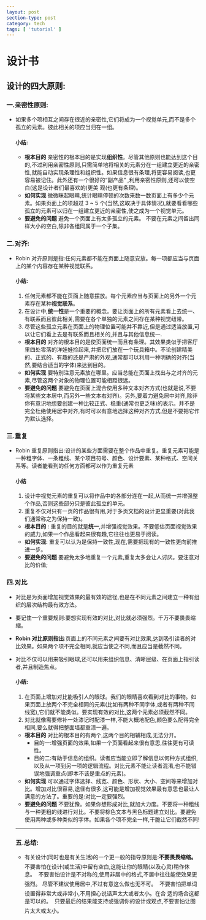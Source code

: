 ```yaml
---
layout: post
section-type: post
category: tech
tags: [ 'tutorial' ]
---
```


# 设计书

## 设计的四大原则:

### 一.亲密性原则:

* 如果多个项相互之间存在很近的亲密性,它们将成为一个视觉单元,而不是多个孤立的元素。彼此相关的项应当归在一组。

  #### 小结:

  * **根本目的**
    亲密性的根本目的是实现**组织性**。尽管其他原则也能达到这个目的,不过利用亲密性原则,只需简单地将相关的元素分在一组建立更近的亲密性,就能自动实现条理性和组织性。如果信息很有条理,将更容易阅读,也更容易被记住。此外还有一个很好的“副产品” ,利用亲密性原则,还可以使空白(这是设计者们最喜欢的)更美
    观(也更有条理)。
  * **如何实现**
    微微眯起眼睛,统计眼睛停顿的次数来数一数页面上有多少个元素。如果页面上的项超过 3 ~ 5 个(当然,这取决于具体情况),就要看看哪些孤立的元素可以归在一组建立更近的亲密性,使之成为一个视觉单元。
  * **要避免的问题**
    避免一个页面上有太多孤立的元素。
    不要在元素之间留出同样大小的空白,除非各组同属于一个子集。

### 二.对齐:

* Robin 对齐原则是指:任何元素都不能在页面上随意安放。每一项都应当与页面上的某个内容存在某种视觉联系。

  #### 小结:

  1. 任何元素都不能在页面上随意摆放。每个元素应当与页面上的另外一个元素存在某种**视觉联系**。
  2. 在设计中,**统一性**是一个重要的概念。要让页面上的所有元素看上去统一、有联系而且彼此相关,需要在各个单独的元素之间存在某种视觉纽带。
  3. 尽管这些孤立元素在页面上的物理位置可能并不靠近,但是通过适当放置,可以让它们看上去是有联系而且相关的,并且与其他信息统一.

  * **根本目的**
    对齐的根本目的是使页面统一而且有条理。其效果类似于把客厅里四处零落的洋娃娃捡起来,并把它们放在一个玩具箱中。不论创建精美的、正式的、有趣的还是严肃的外观,通常都可以利用一种明确的对齐(当然,要结合适当的字体)来达到目的。
  * **如何实现**
    要特别注意元素放在哪里。应当总能在页面上找出与之对齐的元素,尽管这两个对象的物理位置可能相距很远。
  * **要避免的问题**
    要避免在页面上混合使用多种文本对齐方式(也就是说,不要将某些文本居中,而另外一些文本右对齐)。另外,要着力避免居中对齐,除非你有意识地想要创建一种比较正式、稳重(通常也更乏味)的表示。并不是完全杜绝使用居中对齐,有时可以有意地选择这种对齐方式,但是不要把它作为默认选择。

### 三.重复

- Robin 重复原则指出:设计的某些方面需要在整个作品中重复。重复元素可能是一种粗字体、一条粗线、某个项目符号、颜色、设计要素、某种格式、空间关系等。读者能看到的任何方面都可以作为重复元素

  #### 小结

  1. 设计中视觉元素的重复可以将作品中的各部分连在一起,从而统一并增强整个作品,否则这些部分只是彼此孤立的单元。
  2. 重复不仅对只有一页的作品很有用,对于多页文档的设计更显重要(对此我们通常称之为保持一致)。

  * **根本目的** :
    重复的目的就是**统一**,并增强视觉效果。不要低估页面视觉效果的威力,如果一个作品看起来很有趣,它往往也更易于阅读。
  * **如何实现**:
    重复可以认为是保持一致性,现在,需要把现有的一致性更向前推进一步。
  * **要避免的问题**
    要避免太多地重复一个元素,重复太多会让人讨厌。要注意对比的价值;

### 四.对比

* 对比是为页面增加视觉效果的最有效的途径,也是在不同元素之间建立一种有组织的层次结构最有效方法。

* 要记住一个重要规则:要想实现有效的对比,对比就必须强烈。千万不要畏畏缩缩。

* **Robin 对比原则指出**:页面上的不同元素之间要有对比效果,达到吸引读者的对比效果。如果两个项不完全相同,就应当使之不同,而且应当是截然不同。

* 对比不仅可以用来吸引眼球,还可以用来组织信息、清晰层级、在页面上指引读者,并且制造焦点。

  #### 小结:

  1. 在页面上增加对比能吸引人的眼球。我们的眼睛喜欢看到对比的事物。如果页面上放两个不完全相同的元素(比如有两种不同字体,或者有两种不同线宽),它们就不能类似。要实现有效的对比,这两个元素必须截然不同。
  2. 对比就像需要修补一处漆记时配漆一样,不能大概地配色,颜色要么配得完全相同,要么就得把整面墙都重漆一遍。

  * **根本目的**
    对比的根本目的有两个,这两个目的相辅相成,无法分开。
    * 目的一:增强页面的效果,如果一个页面看起来很有意思,往往更有可读性。
    * 目的二:有助于信息的组织。读者应当能立即了解信息以何种方式组织,以及从一项到另一项的逻辑流程。对比元素不能让读者混淆,也不能错误地强调重点(即本不该是重点的元素)。
  * **如何实现**
    可以通过字体选择、线宽、颜色、形状、大小、空间等来增加对比。增加对比很容易,途径有很多,这可能是增加视觉效果最有意思也最让人满意的方法了。重要的是:对比一定要强烈。
  * **要避免的问题**
    不要犹豫。如果你想形成对比,就加大力度。不要将一种粗线与一种更粗的线进行对比。不要将棕色文本与黑色标题建立对比。要避免使用两种或多种类似的字体。如果各个项不完全一样,干脆让它们截然不同!

  ---

  ### 五.总结:

  * 有关设计(同时也是有关生活)的一个更一般的指导原则是:**不要畏畏缩缩。**
     不要害怕在设计(或生活)中留有空白,这能让你的眼睛(以及心灵)稍作休息。
     不要害怕设计是不对称的,使用非居中的格式,不居中往往能使效果更强烈。
    尽管不建议使用居中,不过有意这么做也无不可。
     不要害怕把单词设置得非常大或非常小,不用担心说话声太大或者太小。在合
    适的场合这都是可以的。
     只要最后的结果能支持或强调你的设计或观点,不要害怕让图片太大或太小。

  
